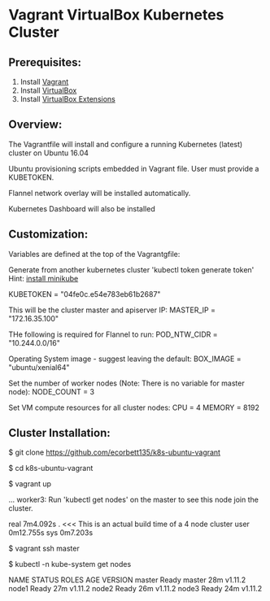# Vagrant VirtualBox Kubernetes Cluster 

## Prerequisites:

1. Install [Vagrant](https://www.vagrantup.com/)
2. Install [VirtualBox](https://www.virtualbox.org/wiki/Downloads)
3. Install [VirtualBox Extensions](https://download.virtualbox.org/virtualbox/5.2.18/Oracle_VM_VirtualBox_Extension_Pack-5.2.18.vbox-extpack)

## Overview:

The Vagrantfile will install and configure a running Kubernetes (latest) cluster on Ubuntu 16.04

Ubuntu provisioning scripts embedded in Vagrant file. User must provide a KUBETOKEN.

Flannel network overlay will be installed automatically. 

Kubernetes Dashboard will also be installed 

## Customization:

Variables are defined at the top of the Vagrantgfile:

Generate from another kubernetes cluster 'kubectl token generate token' 
Hint: [install minikube](https://kubernetes.io/docs/tasks/tools/install-minikube/)

KUBETOKEN = "04fe0c.e54e783eb61b2687" 

This will be the cluster master and apiserver IP: 
MASTER_IP = "172.16.35.100"

THe following is required for Flannel to run:
POD_NTW_CIDR = "10.244.0.0/16"

Operating System image - suggest leaving the default:
BOX_IMAGE = "ubuntu/xenial64"

Set the number of worker nodes (Note: There is no variable for master node):
NODE_COUNT = 3

Set VM compute resources for all cluster nodes:
CPU = 4
MEMORY = 8192



## Cluster Installation:

$ git clone https://github.com/ecorbett135/k8s-ubuntu-vagrant

$ cd k8s-ubuntu-vagrant

$ vagrant up

...
    worker3: Run 'kubectl get nodes' on the master to see this node join the cluster.

real	7m4.092s .  <<< This is an actual build time of a 4 node cluster
user	0m12.755s
sys	0m7.203s


$ vagrant ssh master

$ kubectl -n kube-system get nodes

NAME      STATUS    ROLES     AGE       VERSION
master    Ready     master    28m       v1.11.2
node1     Ready     <none>    27m       v1.11.2
node2     Ready     <none>    26m       v1.11.2
node3     Ready     <none>    24m       v1.11.2






